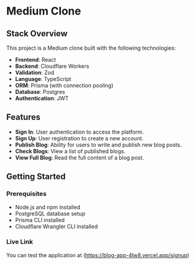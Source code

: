 # Medium Clone

## Stack Overview

This project is a Medium clone built with the following technologies:

- **Frontend**: React
- **Backend**: Cloudflare Workers
- **Validation**: Zod
- **Language**: TypeScript
- **ORM**: Prisma (with connection pooling)
- **Database**: Postgres
- **Authentication**: JWT

## Features

- **Sign In**: User authentication to access the platform.
- **Sign Up**: User registration to create a new account.
- **Publish Blog**: Ability for users to write and publish new blog posts.
- **Check Blogs**: View a list of published blogs.
- **View Full Blog**: Read the full content of a blog post.

## Getting Started

### Prerequisites

- Node.js and npm installed
- PostgreSQL database setup
- Prisma CLI installed
- Cloudflare Wrangler CLI installed

### Live Link

You can test the application at (https://blog-app-4lw8.vercel.app/signup)


